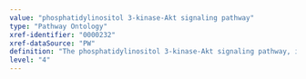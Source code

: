 ```yaml
---
value: "phosphatidylinositol 3-kinase-Akt signaling pathway"
type: "Pathway Ontology"
xref-identifier: "0000232"
xref-dataSource: "PW"
definition: "The phosphatidylinositol 3-kinase-Akt signaling pathway, involving PI3K class I enzymes, particularly class IA, controls various processes such as cell growth, proliferation and survival. Class IA enzymes couple to receptor tyrosine kinases or their adaptors; class IB couple to G-protein coupled receptors mainly via Galphai. The Akt family of protein kinases are activated downstream of class I PI3Ks and collectively (Akt1, 2, and 3) phosphorylate more than 70 cytoplasmic and nuclear substrates. Deregulation of the pathway has been linked to various forms of cancer."
level: "4"
---
```

